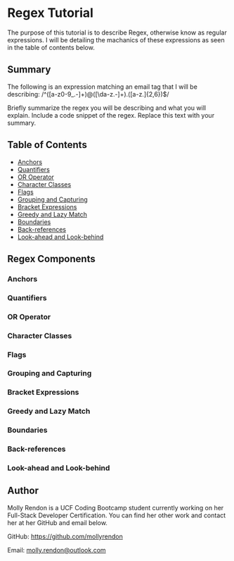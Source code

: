# Regex Tutorial

The purpose of this tutorial is to describe Regex, otherwise know as regular expressions.  I will be detailing the machanics of these expressions as seen in the table of contents below.  

## Summary

The following is an expression matching an email tag that I will be describing:  /^([a-z0-9_\.-]+)@([\da-z\.-]+)\.([a-z\.]{2,6})$/

Briefly summarize the regex you will be describing and what you will explain. Include a code snippet of the regex. Replace this text with your summary.

## Table of Contents

- [Anchors](#anchors)
- [Quantifiers](#quantifiers)
- [OR Operator](#or-operator)
- [Character Classes](#character-classes)
- [Flags](#flags)
- [Grouping and Capturing](#grouping-and-capturing)
- [Bracket Expressions](#bracket-expressions)
- [Greedy and Lazy Match](#greedy-and-lazy-match)
- [Boundaries](#boundaries)
- [Back-references](#back-references)
- [Look-ahead and Look-behind](#look-ahead-and-look-behind)

## Regex Components

### Anchors

### Quantifiers

### OR Operator

### Character Classes

### Flags

### Grouping and Capturing

### Bracket Expressions

### Greedy and Lazy Match

### Boundaries

### Back-references

### Look-ahead and Look-behind

## Author

Molly Rendon is a UCF Coding Bootcamp student currently working on her Full-Stack Developer Certification. You can find her other work and contact her at her GitHub and email below.  

GitHub:  https://github.com/mollyrendon

Email:  molly.rendon@outlook.com

